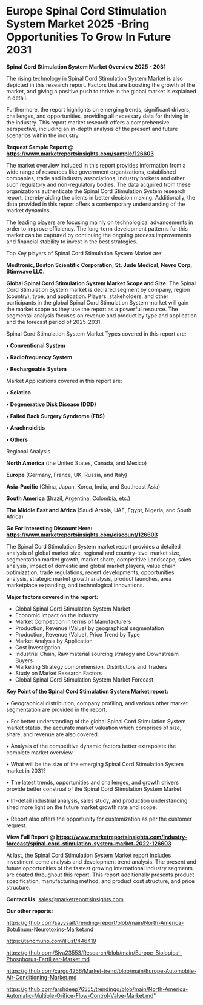 # Europe Spinal Cord Stimulation System Market 2025 -Bring Opportunities To Grow In Future 2031

<Strong> Spinal Cord Stimulation System Market Overview 2025 - 2031</strong>

The rising technology in Spinal Cord Stimulation System Market is also depicted in this research report. Factors that are boosting the growth of the market, and giving a positive push to thrive in the global market is explained in detail.

Furthermore, the report highlights on emerging trends, significant drivers, challenges, and opportunities, providing all necessary data for thriving in the industry. This report market research offers a comprehensive perspective, including an in-depth analysis of the present and future scenarios within the industry.

<strong>Request Sample Report @ <a href=https://www.marketreportsinsights.com/sample/126603>https://www.marketreportsinsights.com/sample/126603</a></strong>

The market overview included in this report provides information from a wide range of resources like government organizations, established companies, trade and industry associations, industry brokers and other such regulatory and non-regulatory bodies. The data acquired from these organizations authenticate the Spinal Cord Stimulation System research report, thereby aiding the clients in better decision making. Additionally, the data provided in this report offers a contemporary understanding of the market dynamics.

The leading players are focusing mainly on technological advancements in order to improve efficiency. The long-term development patterns for this market can be captured by continuing the ongoing process improvements and financial stability to invest in the best strategies.

Top Key players of Spinal Cord Stimulation System Market are:

<strong>Medtronic, Boston Scientific Corporation, St. Jude Medical, Nevro Corp, Stimwave LLC.</strong>

<strong><b>Global Spinal Cord Stimulation System Market Scope and Size:</b></strong>
The Spinal Cord Stimulation System market is declared segment by company, region (country), type, and application. Players, stakeholders, and other participants in the global Spinal Cord Stimulation System market will gain the market scope as they use the report as a powerful resource. The segmental analysis focuses on revenue and product by type and application and the forecast period of 2025-2031.

Spinal Cord Stimulation System Market Types covered in this report are:

<strong>• Conventional System

• Radiofrequency System

• Rechargeable System</strong>

Market Applications covered in this report are:

<strong>• Sciatica

• Degenerative Disk Disease (DDD)

• Failed Back Surgery Syndrome (FBS)

• Arachnoiditis

• Others</strong> 

Regional Analysis

<strong>North America</strong> (the United States, Canada, and Mexico)

<strong>Europe</strong> (Germany, France, UK, Russia, and Italy)

<strong>Asia-Pacific</strong> (China, Japan, Korea, India, and Southeast Asia)

<strong>South America</strong> (Brazil, Argentina, Colombia, etc.)

<strong>The Middle East and Africa</strong> (Saudi Arabia, UAE, Egypt, Nigeria, and South Africa)

<strong>Go For Interesting Discount Here: <a href=https://www.marketreportsinsights.com/discount/126603>https://www.marketreportsinsights.com/discount/126603</a></strong>

The Spinal Cord Stimulation System market report provides a detailed analysis of global market size, regional and country-level market size, segmentation market growth, market share, competitive Landscape, sales analysis, impact of domestic and global market players, value chain optimization, trade regulations, recent developments, opportunities analysis, strategic market growth analysis, product launches, area marketplace expanding, and technological innovations.

<strong><b>Major factors covered in the report:</b></strong>
<ul>
  <li>Global Spinal Cord Stimulation System Market </li>
  <li>Economic Impact on the Industry</li>
  <li>Market Competition in terms of Manufacturers</li>
  <li>Production, Revenue (Value) by geographical segmentation</li>
  <li>Production, Revenue (Value), Price Trend by Type</li>
  <li>Market Analysis by Application</li>
  <li>Cost Investigation</li>
  <li>Industrial Chain, Raw material sourcing strategy and Downstream Buyers</li>
  <li>Marketing Strategy comprehension, Distributors and Traders</li>
  <li>Study on Market Research Factors</li>
  <li>Global Spinal Cord Stimulation System Market Forecast</li>
</ul>

<strong><b>Key Point of the Spinal Cord Stimulation System Market report:</b></strong>

• Geographical distribution, company profiling, and various other market segmentation are provided in the report.

• For better understanding of the global Spinal Cord Stimulation System market status, the accurate market valuation which comprises of size, share, and revenue are also covered.

• Analysis of the competitive dynamic factors better extrapolate the complete market overview

• What will be the size of the emerging Spinal Cord Stimulation System market in 2031?

• The latest trends, opportunities and challenges, and growth drivers provide better construal of the Spinal Cord Stimulation System Market.

• In-detail industrial analysis, sales study, and production understanding shed more light on the future market growth rate and scope.

• Report also offers the opportunity for customization as per the customer request.

<strong><b>View Full Report @ <a href=https://www.marketreportsinsights.com/industry-forecast/spinal-cord-stimulation-system-market-2022-126603>https://www.marketreportsinsights.com/industry-forecast/spinal-cord-stimulation-system-market-2022-126603</a></b></strong>


At last, the Spinal Cord Stimulation System Market report includes investment come analysis and development trend analysis. The present and future opportunities of the fastest growing international industry segments are coated throughout this report. This report additionally presents product specification, manufacturing method, and product cost structure, and price structure.

<strong>Contact Us:</strong>
sales@marketreportsinsights.com

<strong>Our other reports:</strong>

<a href=https://github.com/sayysaif/trending-report/blob/main/North-America-Botulinum-Neurotoxins-Market.md>https://github.com/sayysaif/trending-report/blob/main/North-America-Botulinum-Neurotoxins-Market.md</a>

<a href=https://tanomuno.com/illust/446419>https://tanomuno.com/illust/446419</a>

<a href=https://github.com/Siya23553/Research/blob/main/Europe-Biological-Phosphorus-Fertilizer-Market.md>https://github.com/Siya23553/Research/blob/main/Europe-Biological-Phosphorus-Fertilizer-Market.md</a>

<a href=https://github.com/cargo4256/Market-trend/blob/main/Europe-Automobile-Air-Conditioning-Market.md>https://github.com/cargo4256/Market-trend/blob/main/Europe-Automobile-Air-Conditioning-Market.md</a>

<a href=https://github.com/arshdeep76555/trendingg/blob/main/North-America-Automatic-Multiple-Orifice-Flow-Control-Valve-Market.md>https://github.com/arshdeep76555/trendingg/blob/main/North-America-Automatic-Multiple-Orifice-Flow-Control-Valve-Market.md</a>"
